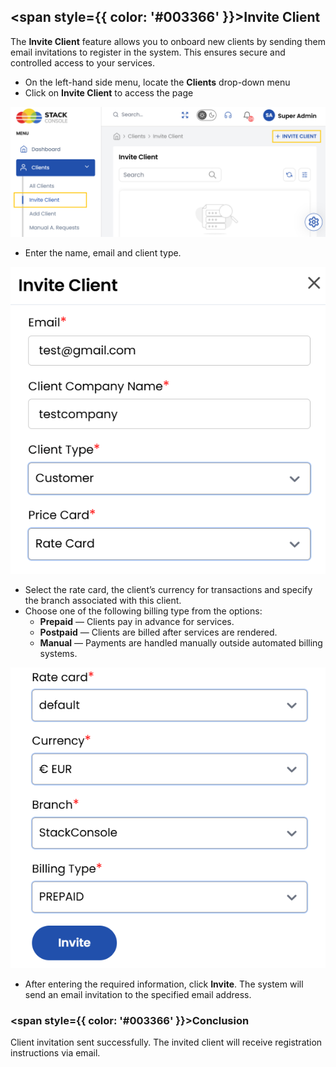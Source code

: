 ## <span style={{ color: '#003366' }}>Invite Client</span>

The **Invite Client** feature allows you to onboard new clients by sending them email invitations to register in the system. This ensures secure and controlled access to your services.

- On the left-hand side menu, locate the **Clients** drop-down menu
- Click on **Invite Client** to access the page

![Invite Client Page](images/invite_1.png)

- Enter the name, email and client type.

![Invite Client Details](images/invite_2.png)

- Select the rate card, the client’s currency for transactions and specify the branch associated with this client.
- Choose one of the following billing type from the options:
    - **Prepaid** — Clients pay in advance for services.
    - **Postpaid** — Clients are billed after services are rendered.
    - **Manual** — Payments are handled manually outside automated billing systems.

![Invite Client Details](images/invite_3.png)

- After entering the required information, click **Invite**. The system will send an email invitation to the specified email address.

### <span style={{ color: '#003366' }}>Conclusion</span>
Client invitation sent successfully. The invited client will receive registration instructions via email.
